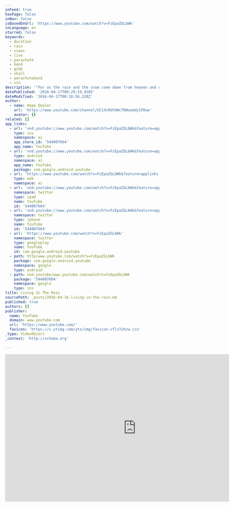 ```yaml
---
inFeed: true
hasPage: false
inNav: false
isBasedOnUrl: 'https://www.youtube.com/watch?v=FzEpaZGLbWk'
inLanguage: en
starred: false
keywords:
  - duration
  - rain
  - views
  - live
  - parachute
  - band
  - gibb
  - shall
  - parachuteband
  - stn
description: '"For as the rain and the snow come down from heaven and do not return there but water the earth, making it bring forth and sprout, giving seed to the sower and bread to the eater, so shall my word be that goes out from my mouth; it shall not return to me empty, but it shall accomplish that which I purpose, and shall succeed in the thing for which I sent it." Isaiah 55:10-11'
datePublished: '2016-04-17T00:29:19.450Z'
dateModified: '2016-04-17T00:18:56.328Z'
author:
  - name: Hope Dealer
    url: 'https://www.youtube.com/channel/UC14cRUYUWcTOWuumdy1FHuw'
    avatar: {}
related: []
app_links:
  - url: 'vnd.youtube://www.youtube.com/watch?v=FzEpaZGLbWk&feature=applinks'
    type: ios
    namespace: ai
    app_store_id: '544007664'
    app_name: YouTube
  - url: 'vnd.youtube://www.youtube.com/watch?v=FzEpaZGLbWk&feature=applinks'
    type: android
    namespace: ai
    app_name: YouTube
    package: com.google.android.youtube
  - url: 'https://www.youtube.com/watch?v=FzEpaZGLbWk&feature=applinks'
    type: web
    namespace: ai
  - url: 'vnd.youtube://www.youtube.com/watch?v=FzEpaZGLbWk&feature=applinks'
    namespace: twitter
    type: ipad
    name: YouTube
    id: '544007664'
  - url: 'vnd.youtube://www.youtube.com/watch?v=FzEpaZGLbWk&feature=applinks'
    namespace: twitter
    type: iphone
    name: YouTube
    id: '544007664'
  - url: 'https://www.youtube.com/watch?v=FzEpaZGLbWk'
    namespace: twitter
    type: googleplay
    name: YouTube
    id: com.google.android.youtube
  - path: http/www.youtube.com/watch?v=FzEpaZGLbWk
    package: com.google.android.youtube
    namespace: google
    type: android
  - path: vnd.youtube/www.youtube.com/watch?v=FzEpaZGLbWk
    package: '544007664'
    namespace: google
    type: ios
title: Living In The Rain
sourcePath: _posts/2016-04-16-living-in-the-rain.md
published: true
authors: []
publisher:
  name: YouTube
  domain: www.youtube.com
  url: 'https://www.youtube.com/'
  favicon: 'https://s.ytimg.com/yts/img/favicon-vflz7uhzw.ico'
_type: VideoObject
_context: 'http://schema.org'

---
```

<iframe src="https://cdn.embedly.com/widgets/media.html?src=https%3A%2F%2Fwww.youtube.com%2Fembed%2FFzEpaZGLbWk%3Ffeature%3Doembed&amp;url=https%3A%2F%2Fwww.youtube.com%2Fwatch%3Fv%3DFzEpaZGLbWk&amp;image=https%3A%2F%2Fi.ytimg.com%2Fvi%2FFzEpaZGLbWk%2Fhqdefault.jpg&amp;key=b7d04c9b404c499eba89ee7072e1c4f7&amp;type=text%2Fhtml&amp;schema=youtube" width="854" height="480" scrolling="no" frameborder="0" allowfullscreen="allowfullscreen" style=""></iframe>